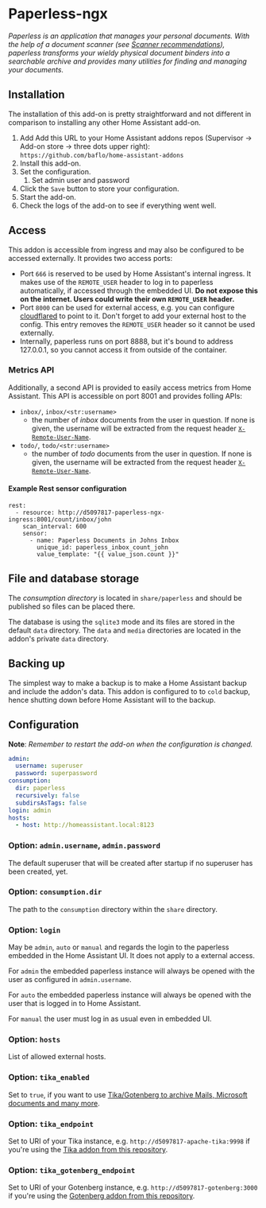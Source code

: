 # Paperless-ngx

_Paperless is an application that manages your personal documents. With the help of a document scanner (see [Scanner recommendations](https://paperless-ngx.readthedocs.io/en/latest/scanners.html#scanners)), paperless transforms your wieldy physical document binders into a searchable archive and provides many utilities for finding and managing your documents._

## Installation

The installation of this add-on is pretty straightforward and not different in
comparison to installing any other Home Assistant add-on.

1. Add Add this URL to your Home Assistant addons repos (Supervisor -> Add-on store -> three dots upper right): `https://github.com/baflo/home-assistant-addons`
1. Install this add-on.
1. Set the configuration.
    1. Set admin user and password
1. Click the `Save` button to store your configuration.
1. Start the add-on.
1. Check the logs of the add-on to see if everything went well.

## Access

This addon is accessible from ingress and may also be configured to be accessed externally. It provides two access ports:

- Port `666` is reserved to be used by Home Assistant's internal ingress. It makes use of the `REMOTE_USER` header to log in to paperless automatically, if accessed through the embedded UI. **Do not expose this on the internet. Users could write their own `REMOTE_USER` header.**
- Port `8000` can be used for external access, e.g. you can configure [cloudflared](https://github.com/brenner-tobias/addon-cloudflared/) to point to it. Don't forget to add your external host to the config. This entry removes the `REMOTE_USER` header so it cannot be used externally.
- Internally, paperless runs on port 8888, but it's bound to address 127.0.0.1, so you cannot access it from outside of the container.


### Metrics API

Additionally, a second API is provided to easily access metrics from Home Assistant. This API is accessible on port 8001 and provides folling APIs:

- `inbox/`, `inbox/<str:username>`
  - the number of _inbox_ documents from the user in question. If none is given, the username will be extracted from the request header [`X-Remote-User-Name`](https://developers.home-assistant.io/docs/add-ons/security#authenticating-a-user-when-using-ingress).
- `todo/`, `todo/<str:username>`
  - the number of _todo_ documents from the user in question. If none is given, the username will be extracted from the request header [`X-Remote-User-Name`](https://developers.home-assistant.io/docs/add-ons/security#authenticating-a-user-when-using-ingress).

#### Example Rest sensor configuration 

```
rest:
  - resource: http://d5097817-paperless-ngx-ingress:8001/count/inbox/john
    scan_interval: 600
    sensor:
      - name: Paperless Documents in Johns Inbox
        unique_id: paperless_inbox_count_john
        value_template: "{{ value_json.count }}"
```


## File and database storage

The *consumption directory* is located in `share/paperless` and should be published so files can be placed there.

The database is using the `sqlite3` mode and its files are stored in the default `data` directory. The `data` and `media` directories are located in the addon's private `data` directory.

## Backing up

The simplest way to make a backup is to make a Home Assistant backup and include the addon's data. This addon is configured to to `cold` backup, hence shutting down before Home Assistant will to the backup.

## Configuration

**Note**: _Remember to restart the add-on when the configuration is changed._

```yaml
admin:
  username: superuser
  password: superpassword
consumption:
  dir: paperless
  recursively: false
  subdirsAsTags: false
login: admin
hosts:
  - host: http://homeassistant.local:8123
```

### Option: `admin.username`, `admin.password`

The default superuser that will be created after startup if no superuser has been created, yet.

### Option: `consumption.dir`

The path to the `consumption` directory within the `share` directory.

### Option: `login`

May be `admin`, `auto` or `manual` and regards the login to the paperless embedded in the Home Assistant UI. It does not apply to a external access.

For `admin` the embedded paperless instance will always be opened with the user as configured in `admin.username`. 

For `auto` the embedded paperless instance will always be opened with the user that is logged in to Home Assistant.

For `manual` the user must log in as usual even in embedded UI.

### Option: `hosts`

List of allowed external hosts.

### Option: `tika_enabled`

Set to `true`, if you want to use [Tika/Gotenberg to archive Mails, Microsoft documents and many more](https://docs.paperless-ngx.com/configuration/#tika).

### Option: `tika_endpoint`

Set to URI of your Tika instance, e.g. `http://d5097817-apache-tika:9998` if you're using the [Tika addon from this repository](../tika/README.md).

### Option: `tika_gotenberg_endpoint`

Set to URI of your Gotenberg instance, e.g. `http://d5097817-gotenberg:3000` if you're using the [Gotenberg addon from this repository](../tika/README.md).

